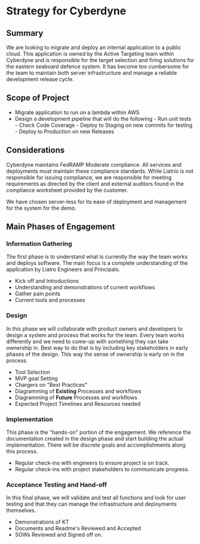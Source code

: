 # Strategy for Cyberdyne

## Summary
We are looking to migrate and deploy an internal application to a public cloud.  This application is owned by the Active Targeting team within Cyberdyne and is responsible for the target selection and firing solutions for the eastern seaboard defence system.  It has become too cumbersome for the team to maintain both server infrastructure and manage a reliable development release cycle.


## Scope of Project
- Migrate application to run on a lambda within AWS
- Design a development pipeline that will do the following
		- Run unit tests
		- Check Code Coverage
		- Deploy to Staging on new commits for testing
		- Deploy to Production on new Releases

## Considerations
Cyberdyne maintains FedRAMP Moderate compliance.  All services and deployments must maintain these compliance standards.  While Liatrio is not responsible for issuing compliance, we are responsible for meeting requirements as directed by the client and external auditors found in the compliance worksheet provided by the customer.


We have chosen server-less for its ease of deployment and management for the system for the demo. 

##  Main Phases of Engagement

### Information Gathering
The first phase is to understand what is currently the way the team works and deploys software.  The main focus is a complete understanding of the application by Liatro Engineers and Principals.

 - Kick off and Introductions
 - Understanding and demonstrations of current workflows
 - Gather pain points
 - Current tools and processes


### Design
In this phase we will collaborate with product owners and developers to design a system and process that works for the team. Every team works differently and we need to come-up with something they can take ownership in.  Best way to do that is by including key stakeholders in early phases of the design.  This way the sense of ownership is early on in the process.

- Tool Selection
- MVP goal Setting
- Chargers on "Best Practices"
- Diagramming of **Existing** Processes and workflows
- Diagramming of **Future** Processes and workflows
- Expected Project Timelines and Resources needed

### Implementation
This phase is the "hands-on" portion of the engagement.  We reference the documentation created in the design phase and start building the actual implementation.  There will be discrete goals and accomplishments along this process.

- Regular check-ins with engineers to ensure project is on track.
- Regular check-ins with project stakeholders to communicate progress.


### Acceptance Testing and Hand-off
In this final phase, we will validate and test all functions and look for user testing and that they can manage the infrastructure and deployments themselves.

- Demonstrations of KT
- Documents and Readme's Reviewed and Accepted
- SOWs Reviewed and Signed off on.
